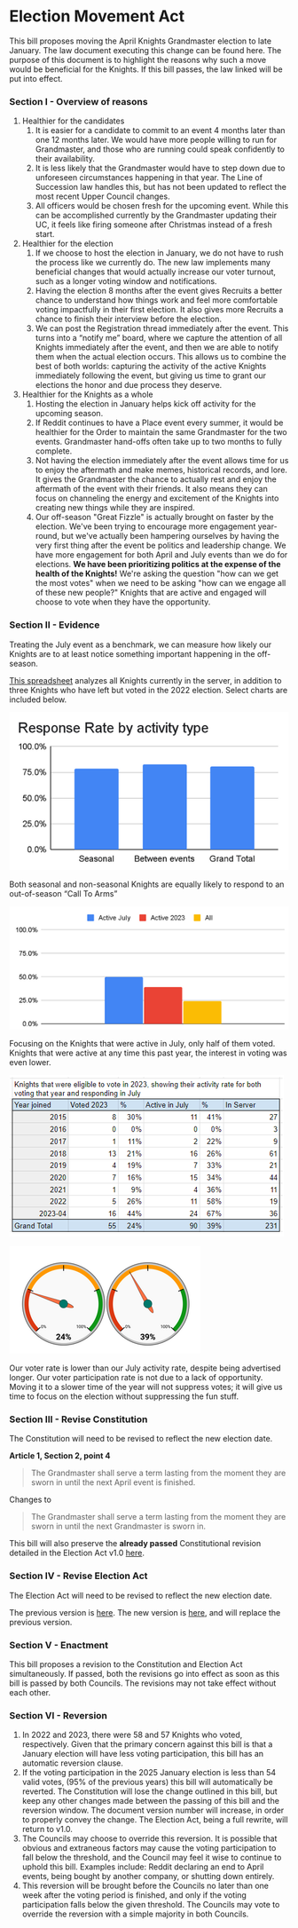 # Election Movement Act
This bill proposes moving the April Knights Grandmaster election to late January. The law document executing this change can be found here. The purpose of this document is to highlight the reasons why such a move would be beneficial for the Knights. If this bill passes, the law linked will be put into effect.

### Section I - Overview of reasons

1. Healthier for the candidates
    1. It is easier for a candidate to commit to an event 4 months later than one 12 months later. We would have more people willing to run for Grandmaster, and those who are running could speak confidently to their availability.
    1. It is less likely that the Grandmaster would have to step down due to unforeseen circumstances happening in that year. The Line of Succession law handles this, but has not been updated to reflect the most recent Upper Council changes.
    1. All officers would be chosen fresh for the upcoming event. While this can be accomplished currently by the Grandmaster updating their UC, it feels like firing someone after Christmas instead of a fresh start.
1. Healthier for the election
    1. If we choose to host the election in January, we do not have to rush the process like we currently do. The new law implements many beneficial changes that would actually increase our voter turnout, such as a longer voting window and notifications.
    1. Having the election 8 months after the event gives Recruits a better chance to understand how things work and feel more comfortable voting impactfully in their first election. It also gives more Recruits a chance to finish their interview before the election.
    1. We can post the Registration thread immediately after the event. This turns into a “notify me” board, where we capture the attention of all Knights immediately after the event, and then we are able to notify them when the actual election occurs. This allows us to combine the best of both worlds: capturing the activity of the active Knights immediately following the event, but giving us time to grant our elections the honor and due process they deserve.
1. Healthier for the Knights as a whole
    1. Hosting the election in January helps kick off activity for the upcoming season.
    1. If Reddit continues to have a Place event every summer, it would be healthier for the Order to maintain the same Grandmaster for the two events. Grandmaster hand-offs often take up to two months to fully complete.
    1. Not having the election immediately after the event allows time for us to enjoy the aftermath and make memes, historical records, and lore. It gives the Grandmaster the chance to actually rest and enjoy the aftermath of the event with their friends. It also means they can focus on channeling the energy and excitement of the Knights into creating new things while they are inspired.
    1. Our off-season "Great Fizzle" is actually brought on faster by the election. We've been trying to encourage more engagement year-round, but we've actually been hampering ourselves by having the very first thing after the event be politics and leadership change. We have more engagement for both April and July events than we do for elections. **We have been prioritizing politics at the expense of the health of the Knights!** We're asking the question "how can we get the most votes" when we need to be asking "how can we engage all of these new people?" Knights that are active and engaged will choose to vote when they have the opportunity.

### Section II - Evidence
Treating the July event as a benchmark, we can measure how likely our Knights are to at least notice something important happening in the off-season.

[This spreadsheet](https://docs.google.com/spreadsheets/d/1v_FhN9lcz8-3yN95BYIMjbrTK5TGoVjDsFle_OO96ZM/edit?usp=sharing) analyzes all Knights currently in the server, in addition to three Knights who have left but voted in the 2022 election. Select charts are included below.

![Alt text](../Images/election-movement-act-1.png)

Both seasonal and non-seasonal Knights are equally likely to respond to an out-of-season “Call To Arms”

![Alt text](../Images/election-movement-act-2.png)

Focusing on the Knights that were active in July, only half of them voted. Knights that were active at any time this past year, the interest in voting was even lower.

![Alt text](../Images/election-movement-act-3.png)

![Alt text](../Images/election-movement-act-4.png)

Our voter rate is lower than our July activity rate, despite being advertised longer. Our voter participation rate is not due to a lack of opportunity. Moving it to a slower time of the year will not suppress votes; it will give us time to focus on the election without suppressing the fun stuff.

### Section III - Revise Constitution
The Constitution will need to be revised to reflect the new election date.

**Article 1, Section 2, point 4**

> The Grandmaster shall serve a term lasting from the moment they are sworn in until the next April event is finished.

Changes to

> The Grandmaster shall serve a term lasting from the moment they are sworn in until the next Grandmaster is sworn in.

This bill will also preserve the **already passed** Constitutional revision detailed in the Election Act v1.0 [here](https://docs.google.com/document/d/1hU9NEfn8lslSeoIgHMRG_Ax32HixKaqKzr4gz6w-wMw/edit).

### Section IV - Revise Election Act
The Election Act will need to be revised to reflect the new election date.

The previous version is [here](https://docs.google.com/document/d/1hU9NEfn8lslSeoIgHMRG_Ax32HixKaqKzr4gz6w-wMw/edit). The new version is [here](https://docs.google.com/document/d/1GspJQGnniI6oT_FuQLkvgNnPxesd0TqTuwih0FDo7Z4/edit), and will replace the previous version.

### Section V - Enactment
This bill proposes a revision to the Constitution and Election Act simultaneously. If passed, both the revisions go into effect as soon as this bill is passed by both Councils. The revisions may not take effect without each other.

### Section VI - Reversion
1. 	In 2022 and 2023, there were 58 and 57 Knights who voted, respectively. Given that the primary concern against this bill is that a January election will have less voting participation, this bill has an automatic reversion clause.
2.	If the voting participation in the 2025 January election is less than 54 valid votes, (95% of the previous years) this bill will automatically be reverted. The Constitution will lose the change outlined in this bill, but keep any other changes made between the passing of this bill and the reversion window. The document version number will increase, in order to properly convey the change. The Election Act, being a full rewrite, will return to v1.0.
3.	The Councils may choose to override this reversion. It is possible that obvious and extraneous factors may cause the voting participation to fall below the threshold, and the Council may feel it wise to continue to uphold this bill. Examples include: Reddit declaring an end to April events, being bought by another company, or shutting down entirely.
4.	This reversion will be brought before the Councils no later than one week after the voting period is finished, and only if the voting participation falls below the given threshold. The Councils may vote to override the reversion with a simple majority in both Councils.
